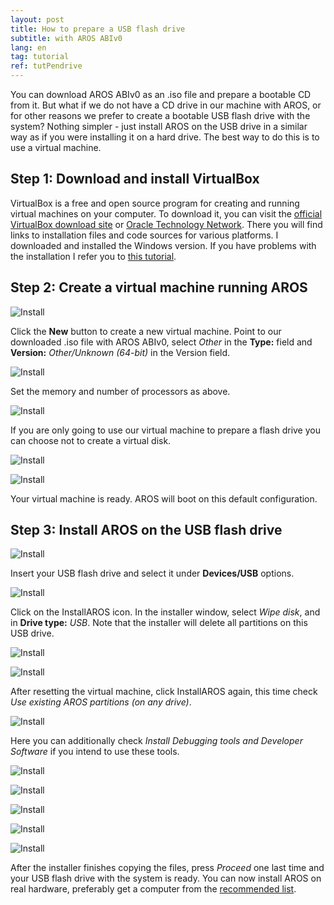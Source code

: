 ```yaml
---
layout: post
title: How to prepare a USB flash drive
subtitle: with AROS ABIv0
lang: en
tag: tutorial
ref: tutPendrive
---
```


You can download AROS ABIv0 as an .iso file and prepare a bootable CD from it. But what if we do not have a CD drive in our machine with AROS, or for other reasons we prefer to create a bootable USB flash drive with the system? Nothing simpler - just install AROS on the USB drive in a similar way as if you were installing it on a hard drive. The best way to do this is to use a virtual machine.

## Step 1: Download and install VirtualBox

VirtualBox is a free and open source program for creating and running virtual machines on your computer. To download it, you can visit the [official VirtualBox download site](https://www.virtualbox.org/wiki/Downloads) or [Oracle Technology Network](https://www.oracle.com/virtualization/technologies/vm/downloads/virtualbox-downloads.html). There you will find links to installation files and code sources for various platforms. I downloaded and installed the Windows version. If you have problems with the installation I refer you to [this tutorial](https://itsfoss.com/install-virtualbox-windows/).

## Step 2: Create a virtual machine running AROS

![Install](/assets/img/64pend2__.png)

Click the **New** button to create a new virtual machine. Point to our downloaded .iso file with AROS ABIv0, select *Other* in the **Type:** field and **Version:** *Other/Unknown (64-bit)* in the Version field.

![Install](/assets/img/64pend3__.png)

Set the memory and number of processors as above.

![Install](/assets/img/64pend4__.png)

If you are only going to use our virtual machine to prepare a flash drive you can choose not to create a virtual disk.

![Install](/assets/img/64pend5__.png)

![Install](/assets/img/64pend6__.png)

Your virtual machine is ready. AROS will boot on this default configuration.

## Step 3: Install AROS on the USB flash drive

![Install](/assets/img/64pend7__.png)

Insert your USB flash drive and select it under **Devices/USB** options.

![Install](/assets/img/64pend8__.png)

Click on the InstallAROS icon. In the installer window, select *Wipe disk*, and in **Drive type:** *USB*. Note that the installer will delete all partitions on this USB drive.

![Install](/assets/img/64pend9__.png)

![Install](/assets/img/64pend10__.png)

After resetting the virtual machine, click InstallAROS again, this time check *Use existing AROS partitions (on any drive)*.

![Install](/assets/img/64pend11__.png)

Here you can additionally check *Install Debugging tools and Developer Software* if you intend to use these tools.

![Install](/assets/img/64pend12__.png)

![Install](/assets/img/64pend13__.png)

![Install](/assets/img/64pend14__.png)

![Install](/assets/img/64pend15__.png)

![Install](/assets/img/64pend16__.png)

After the installer finishes copying the files, press *Proceed* one last time and your USB flash drive with the system is ready. You can now install AROS on real hardware, preferably get a computer from the [recommended list](https://en.wikibooks.org/wiki/Aros/Platforms/x86_Complete_System_HCL#Recommended_hardware_(64-bit)).

